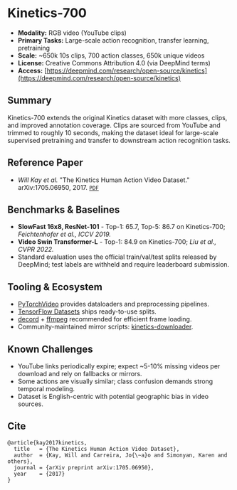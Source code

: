 # Kinetics-700

- **Modality:** RGB video (YouTube clips)
- **Primary Tasks:** Large-scale action recognition, transfer learning, pretraining
- **Scale:** ~650k 10s clips, 700 action classes, 650k unique videos
- **License:** Creative Commons Attribution 4.0 (via DeepMind terms)
- **Access:** [https://deepmind.com/research/open-source/kinetics](https://deepmind.com/research/open-source/kinetics)

## Summary
Kinetics-700 extends the original Kinetics dataset with more classes, clips, and improved annotation coverage. Clips are sourced from YouTube and trimmed to roughly 10 seconds, making the dataset ideal for large-scale supervised pretraining and transfer to downstream action recognition tasks.

## Reference Paper
- *Will Kay et al.* "The Kinetics Human Action Video Dataset." arXiv:1705.06950, 2017. [`PDF`](https://arxiv.org/abs/1705.06950)

## Benchmarks & Baselines
- **SlowFast 16x8, ResNet-101** - Top-1: 65.7, Top-5: 86.7 on Kinetics-700; *Feichtenhofer et al., ICCV 2019.*
- **Video Swin Transformer-L** - Top-1: 84.9 on Kinetics-700; *Liu et al., CVPR 2022.*
- Standard evaluation uses the official train/val/test splits released by DeepMind; test labels are withheld and require leaderboard submission.

## Tooling & Ecosystem
- [PyTorchVideo](https://pytorchvideo.org/) provides dataloaders and preprocessing pipelines.
- [TensorFlow Datasets](https://www.tensorflow.org/datasets/catalog/kinetics700) ships ready-to-use splits.
- [decord](https://github.com/dmlc/decord) + [ffmpeg](https://ffmpeg.org/) recommended for efficient frame loading.
- Community-maintained mirror scripts: [kinetics-downloader](https://github.com/Showmax/kinetics-downloader).

## Known Challenges
- YouTube links periodically expire; expect ~5-10% missing videos per download and rely on fallbacks or mirrors.
- Some actions are visually similar; class confusion demands strong temporal modeling.
- Dataset is English-centric with potential geographic bias in video sources.

## Cite
```
@article{kay2017kinetics,
  title   = {The Kinetics Human Action Video Dataset},
  author  = {Kay, Will and Carreira, Jo{\~a}o and Simonyan, Karen and others},
  journal = {arXiv preprint arXiv:1705.06950},
  year    = {2017}
}
```
